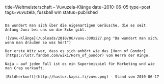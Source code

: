 title=Weltmeisterschaft – Vuvuzela-Klänge
date=2010-06-05
type=post
tags=vuvuzela, fussball wm
status=published
~~~~~~

Da wundert man sich über die eigenartigen Geräusche, die es seit Anfang Juni bei uns um die Ecke gibt.

![Vuvu-Klänge](/uploads/2010/06/vuvu-300x227.png "Da wundert man sich, wenn man draußen so was hört")

Der erste Witz war, dass es sich anhört wie das [Horn of Gondor](https://lotr.fandom.com/wiki/Horn_of_Gondor) vom Herrn der Ringe.

Naja – auf jeden Fall ist es ein Superbeispiel für Marketing und wie man Crap verkauft.

[Bildherkunft](http://hastur.kapsi.fi/vuvu.png) - Stand vom 2010-06-17

